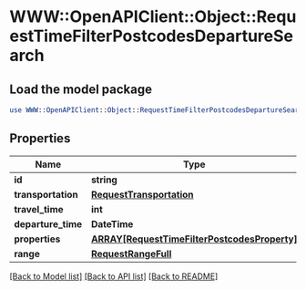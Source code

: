# WWW::OpenAPIClient::Object::RequestTimeFilterPostcodesDepartureSearch

## Load the model package
```perl
use WWW::OpenAPIClient::Object::RequestTimeFilterPostcodesDepartureSearch;
```

## Properties
Name | Type | Description | Notes
------------ | ------------- | ------------- | -------------
**id** | **string** |  | 
**transportation** | [**RequestTransportation**](RequestTransportation.md) |  | 
**travel_time** | **int** |  | 
**departure_time** | **DateTime** |  | 
**properties** | [**ARRAY[RequestTimeFilterPostcodesProperty]**](RequestTimeFilterPostcodesProperty.md) |  | 
**range** | [**RequestRangeFull**](RequestRangeFull.md) |  | [optional] 

[[Back to Model list]](../README.md#documentation-for-models) [[Back to API list]](../README.md#documentation-for-api-endpoints) [[Back to README]](../README.md)


